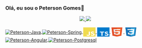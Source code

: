 ### Olá, eu sou o Peterson Gomes👋

<div align="center">
  <a href="https://github.com/peterson-007">
  <img height="180em" src="https://github-readme-stats.vercel.app/api?username=peterson-007&show_icons=true&theme=dracula&include_all_commits=true&count_private=true"/>
  <img height="180em" src="https://github-readme-stats.vercel.app/api/top-langs/?username=peterson-007&layout=compact&langs_count=7&theme=dracula"/>
</div>

  
  <div style="display: inline_block"><br>            
  <img align="center" alt="Peterson-Java" height="40" width="50" src="https://cdn.jsdelivr.net/gh/devicons/devicon/icons/java/java-original-wordmark.svg" />  
  <img align="center" alt="Peterson-Spring" height="40" width="50" src="https://cdn.jsdelivr.net/gh/devicons/devicon/icons/spring/spring-original-wordmark.svg" />     
  <img align="center" alt="Peterson-Js" height="30" width="40" src="https://raw.githubusercontent.com/devicons/devicon/master/icons/javascript/javascript-plain.svg">
  <img align="center" alt="Peterson-Ts" height="30" width="40" src="https://raw.githubusercontent.com/devicons/devicon/master/icons/typescript/typescript-plain.svg">  
  <img align="center" alt="Peterson-HTML" height="30" width="40" src="https://raw.githubusercontent.com/devicons/devicon/master/icons/html5/html5-original.svg">
  <img align="center" alt="Peterson-CSS" height="30" width="40" src="https://raw.githubusercontent.com/devicons/devicon/master/icons/css3/css3-original.svg">  
  <img align="center" alt="Peterson-Angular" height="30" width="40" src="https://cdn.jsdelivr.net/gh/devicons/devicon/icons/angularjs/angularjs-original.svg" /> 
  <img align="center" alt="Peterson-Postgresql" height="40" width="50" src="https://cdn.jsdelivr.net/gh/devicons/devicon/icons/postgresql/postgresql-plain-wordmark.svg" />          
                    
<!--
**peterson-007/peterson-007** is a ✨ _special_ ✨ repository because its `README.md` (this file) appears on your GitHub profile.

Here are some ideas to get you started:

- 🔭 I’m currently working on ...
- 🌱 I’m currently learning ...
- 👯 I’m looking to collaborate on ...
- 🤔 I’m looking for help with ...
- 💬 Ask me about ...
- 📫 How to reach me: ...
- 😄 Pronouns: ...
- ⚡ Fun fact: ...
-->
